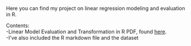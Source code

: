 Here you can find my project on linear regression modeling and evaluation in R.
<br/>


Contents:<br />
  -Linear Model Evaluation and Transformation in R PDF, found [here](https://github.com/chrisman1015/Linear-Regression/blob/master/Linear_Model_Evaluation_and_Transformation_in_R.pdf).<br />
  -I've also included the R markdown file and the dataset
